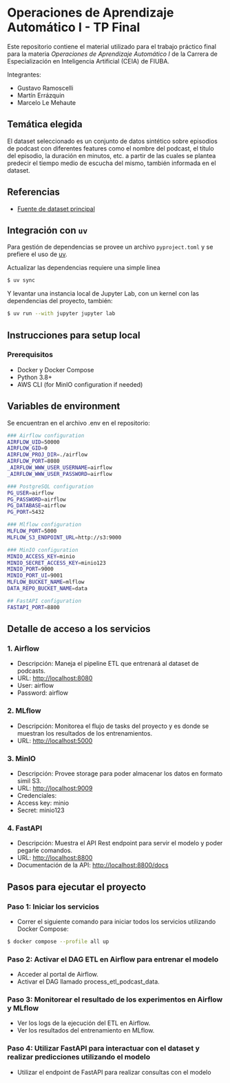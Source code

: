 # Operaciones de Aprendizaje Automático I - TP Final

Este repositorio contiene el material utilizado para el trabajo práctico final para la materia *Operaciones de Aprendizaje Automático I* de la Carrera de Especialización en Inteligencia Artificial (CEIA) de FIUBA.

Integrantes:

* Gustavo Ramoscelli
* Martín Errázquin
* Marcelo Le Mehaute
  
## Temática elegida

El dataset seleccionado es un conjunto de datos sintético sobre episodios de podcast con diferentes features como el nombre del podcast, el título del episodio, la duración en minutos, etc. a partir de las cuales se plantea predecir el tiempo medio de escucha del mismo, también informada en el dataset.

## Referencias

* [Fuente de dataset principal](https://www.kaggle.com/datasets/ysthehurricane/podcast-listening-time-prediction-dataset)

## Integración con `uv`

Para gestión de dependencias se provee un archivo `pyproject.toml` y se prefiere el uso de [uv](https://docs.astral.sh/uv/).

Actualizar las dependencias requiere una simple linea

```bash
$ uv sync
```

Y levantar una instancia local de Jupyter Lab, con un kernel con las dependencias del proyecto, también:

```bash
$ uv run --with jupyter jupyter lab
```

## Instrucciones para setup local
### Prerequisitos

- Docker y Docker Compose
- Python 3.8+
- AWS CLI (for MinIO configuration if needed)

## Variables de environment
Se encuentran en el archivo .env en el repositorio:
```bash
### Airflow configuration
AIRFLOW_UID=50000
AIRFLOW_GID=0
AIRFLOW_PROJ_DIR=./airflow
AIRFLOW_PORT=8080
_AIRFLOW_WWW_USER_USERNAME=airflow
_AIRFLOW_WWW_USER_PASSWORD=airflow

### PostgreSQL configuration
PG_USER=airflow
PG_PASSWORD=airflow
PG_DATABASE=airflow
PG_PORT=5432

### Mlflow configuration
MLFLOW_PORT=5000
MLFLOW_S3_ENDPOINT_URL=http://s3:9000

### MinIO configuration
MINIO_ACCESS_KEY=minio
MINIO_SECRET_ACCESS_KEY=minio123
MINIO_PORT=9000
MINIO_PORT_UI=9001
MLFLOW_BUCKET_NAME=mlflow
DATA_REPO_BUCKET_NAME=data

## FastAPI configuration
FASTAPI_PORT=8800
```

## Detalle de acceso a los servicios
### 1. Airflow
- Descripción: Maneja el pipeline ETL que entrenará al dataset de podcasts.
- URL: [http://localhost:8080](http://localhost:8080)
- User: airflow
- Password: airflow

### 2. MLflow
- Descripción: Monitorea el flujo de tasks del proyecto y es donde se muestran los resultados de los entrenamientos.
- URL: [http://localhost:5000](http://localhost:5000)

### 3. MinIO
- Descripción: Provee storage para poder almacenar los datos en formato simil S3.
- URL: [http://localhost:9009](http://localhost:9001)
- Credenciales:
- Access key: minio
- Secret: minio123

### 4. FastAPI
- Descripción: Muestra el API Rest endpoint para servir el modelo y poder pegarle comandos.
- URL:  [http://localhost:8800](http://localhost:8800)
- Documentación de la API: [http://localhost:8800/docs](http://localhost:8800/docs)

## Pasos para ejecutar el proyecto
### Paso 1: Iniciar los servicios
- Correr el siguiente comando para iniciar todos los servicios utilizando Docker Compose:

```bash
$ docker compose --profile all up
```

### Paso 2: Activar el DAG ETL en Airflow para entrenar el modelo
- Acceder al portal de Airflow.
- Activar el DAG llamado process_etl_podcast_data.

### Paso 3: Monitorear el resultado de los experimentos en Airflow y MLflow
- Ver los logs de la ejecución del ETL en Airflow. 
- Ver los resultados del entrenamiento en MLflow.

###  Paso 4: Utilizar FastAPI para interactuar con el dataset y realizar predicciones utilizando el modelo
- Utilizar el endpoint de FastAPI para realizar consultas con el modelo

